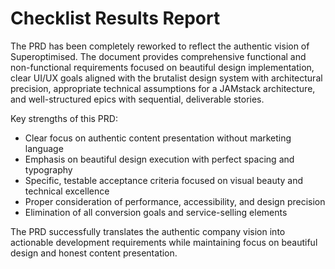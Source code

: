 # Checklist Results Report

The PRD has been completely reworked to reflect the authentic vision of Superoptimised. The document provides comprehensive functional and non-functional requirements focused on beautiful design implementation, clear UI/UX goals aligned with the brutalist design system with architectural precision, appropriate technical assumptions for a JAMstack architecture, and well-structured epics with sequential, deliverable stories.

Key strengths of this PRD:

- Clear focus on authentic content presentation without marketing language
- Emphasis on beautiful design execution with perfect spacing and typography
- Specific, testable acceptance criteria focused on visual beauty and technical excellence
- Proper consideration of performance, accessibility, and design precision
- Elimination of all conversion goals and service-selling elements

The PRD successfully translates the authentic company vision into actionable development requirements while maintaining focus on beautiful design and honest content presentation.
